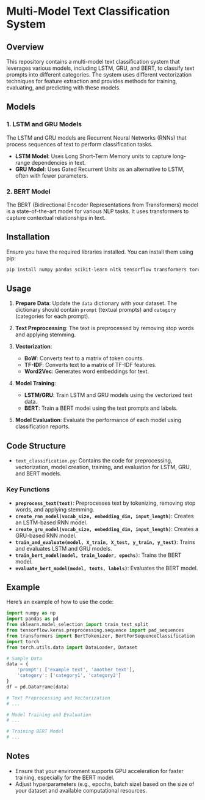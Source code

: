 
# Multi-Model Text Classification System

## Overview

This repository contains a multi-model text classification system that leverages various models, including LSTM, GRU, and BERT, to classify text prompts into different categories. The system uses different vectorization techniques for feature extraction and provides methods for training, evaluating, and predicting with these models.

## Models

### 1. **LSTM and GRU Models**

The LSTM and GRU models are Recurrent Neural Networks (RNNs) that process sequences of text to perform classification tasks.

- **LSTM Model**: Uses Long Short-Term Memory units to capture long-range dependencies in text.
- **GRU Model**: Uses Gated Recurrent Units as an alternative to LSTM, often with fewer parameters.

### 2. **BERT Model**

The BERT (Bidirectional Encoder Representations from Transformers) model is a state-of-the-art model for various NLP tasks. It uses transformers to capture contextual relationships in text.

## Installation

Ensure you have the required libraries installed. You can install them using pip:

```bash
pip install numpy pandas scikit-learn nltk tensorflow transformers torch textblob gensim
```

## Usage

1. **Prepare Data**: Update the `data` dictionary with your dataset. The dictionary should contain `prompt` (textual prompts) and `category` (categories for each prompt).

2. **Text Preprocessing**: The text is preprocessed by removing stop words and applying stemming.

3. **Vectorization**:
    - **BoW**: Converts text to a matrix of token counts.
    - **TF-IDF**: Converts text to a matrix of TF-IDF features.
    - **Word2Vec**: Generates word embeddings for text.

4. **Model Training**:
    - **LSTM/GRU**: Train LSTM and GRU models using the vectorized text data.
    - **BERT**: Train a BERT model using the text prompts and labels.

5. **Model Evaluation**: Evaluate the performance of each model using classification reports.

## Code Structure

- `text_classification.py`: Contains the code for preprocessing, vectorization, model creation, training, and evaluation for LSTM, GRU, and BERT models.

### Key Functions

- **`preprocess_text(text)`**: Preprocesses text by tokenizing, removing stop words, and applying stemming.
- **`create_rnn_model(vocab_size, embedding_dim, input_length)`**: Creates an LSTM-based RNN model.
- **`create_gru_model(vocab_size, embedding_dim, input_length)`**: Creates a GRU-based RNN model.
- **`train_and_evaluate(model, X_train, X_test, y_train, y_test)`**: Trains and evaluates LSTM and GRU models.
- **`train_bert_model(model, train_loader, epochs)`**: Trains the BERT model.
- **`evaluate_bert_model(model, texts, labels)`**: Evaluates the BERT model.

## Example

Here’s an example of how to use the code:

```python
import numpy as np
import pandas as pd
from sklearn.model_selection import train_test_split
from tensorflow.keras.preprocessing.sequence import pad_sequences
from transformers import BertTokenizer, BertForSequenceClassification
import torch
from torch.utils.data import DataLoader, Dataset

# Sample Data
data = {
    'prompt': ['example text', 'another text'],
    'category': ['category1', 'category2']
}
df = pd.DataFrame(data)

# Text Preprocessing and Vectorization
# ...

# Model Training and Evaluation
# ...

# Training BERT Model
# ...
```

## Notes

- Ensure that your environment supports GPU acceleration for faster training, especially for the BERT model.
- Adjust hyperparameters (e.g., epochs, batch size) based on the size of your dataset and available computational resources.
